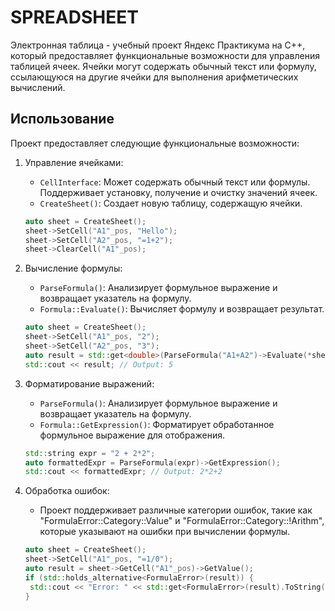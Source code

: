 # SPREADSHEET

Электронная таблица - учебный проект Яндекс Практикума на C++, который предоставляет функциональные возможности для управления таблицей ячеек. Ячейки могут содержать обычный текст или формулу, ссылающуюся на другие ячейки для выполнения арифметических вычислений.

## Использование

Проект предоставляет следующие функциональные возможности:

1. Управление ячейками:
   - `CellInterface`: Может содержать обычный текст или формулы. Поддерживает установку, получение и очистку значений ячеек.
   - `CreateSheet()`: Создает новую таблицу, содержащую ячейки.
   ```cpp
   auto sheet = CreateSheet();
   sheet->SetCell("A1"_pos, "Hello");
   sheet->SetCell("A2"_pos, "=1+2");
   sheet->ClearCell("A1"_pos);
   ```

2. Вычисление формулы:
   - `ParseFormula()`: Анализирует формульное выражение и возвращает указатель на формулу.
   - `Formula::Evaluate()`: Вычисляет формулу и возвращает результат.
   ```cpp
   auto sheet = CreateSheet();
   sheet->SetCell("A1"_pos, "2");
   sheet->SetCell("A2"_pos, "3");
   auto result = std::get<double>(ParseFormula("A1+A2")->Evaluate(*sheet));
   std::cout << result; // Output: 5
   ```
    
3. Форматирование выражений:
   - `ParseFormula()`: Анализирует формульное выражение и возвращает указатель на формулу.
   - `Formula::GetExpression()`: Форматирует обработанное формульное выражение для отображения.
   ```cpp
   std::string expr = "2 + 2*2";
   auto formattedExpr = ParseFormula(expr)->GetExpression();
   std::cout << formattedExpr; // Output: 2*2+2
   ```
4. Обработка ошибок:
   - Проект поддерживает различные категории ошибок, такие как "FormulaError::Category::Value" и "FormulaError::Category::!Arithm", которые указывают на ошибки при вычислении формулы.
   ```cpp
   auto sheet = CreateSheet();
   sheet->SetCell("A1"_pos, "=1/0");
   auto result = sheet->GetCell("A1"_pos)->GetValue();
   if (std::holds_alternative<FormulaError>(result)) {
    std::cout << "Error: " << std::get<FormulaError>(result).ToString();
   }
   ```
